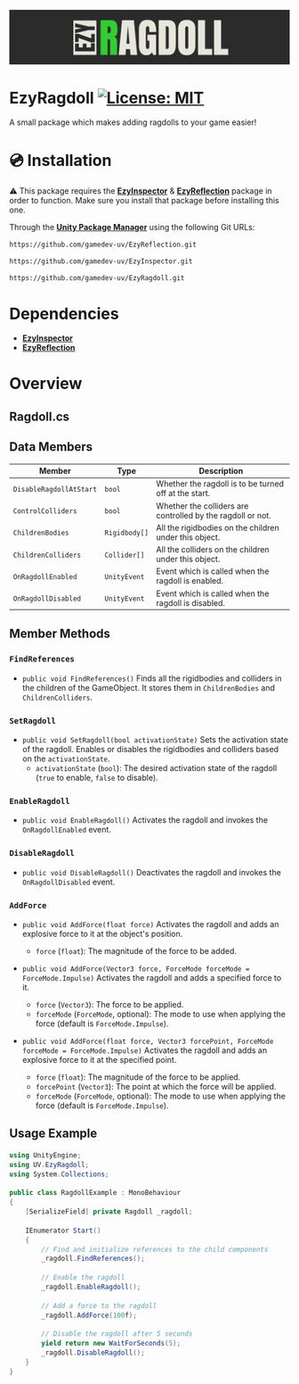 ﻿![](README/header.png)

# EzyRagdoll [![License: MIT](https://img.shields.io/badge/License-MIT-brightgreen.svg)](https://github.com/gamedev-uv/EzyRagdoll/blob/main/LICENSE)
A small package which makes adding ragdolls to your game easier!

# 💿 Installation
:warning: This package requires the [**EzyInspector**](https://github.com/gamedev-uv/EzyInspector) & [**EzyReflection**](https://github.com/gamedev-uv/EzyReflection) package in order to function. Make sure you install that package before installing this one.

Through the [**Unity Package Manager**](https://docs.unity3d.com/Manual/upm-ui-giturl.html) using the following Git URLs:
```
https://github.com/gamedev-uv/EzyReflection.git
```

```
https://github.com/gamedev-uv/EzyInspector.git
```

```
https://github.com/gamedev-uv/EzyRagdoll.git
```


# Dependencies 
 - [**EzyInspector**](https://github.com/gamedev-uv/EzyInspector)
 - [**EzyReflection**](https://github.com/gamedev-uv/EzyReflection)

# Overview
## Ragdoll.cs

## Data Members

| Member | Type | Description |
|--------|------|-------------|
| `DisableRagdollAtStart` | `bool` | Whether the ragdoll is to be turned off at the start. |
| `ControlColliders` | `bool` | Whether the colliders are controlled by the ragdoll or not. |
| `ChildrenBodies` | `Rigidbody[]` | All the rigidbodies on the children under this object. |
| `ChildrenColliders` | `Collider[]` | All the colliders on the children under this object. |
| `OnRagdollEnabled` | `UnityEvent` | Event which is called when the ragdoll is enabled. |
| `OnRagdollDisabled` | `UnityEvent` | Event which is called when the ragdoll is disabled. |

## Member Methods 

### `FindReferences`

- `public void FindReferences()`
Finds all the rigidbodies and colliders in the children of the GameObject. It stores them in `ChildrenBodies` and `ChildrenColliders`.

### `SetRagdoll`

- `public void SetRagdoll(bool activationState)`
Sets the activation state of the ragdoll. Enables or disables the rigidbodies and colliders based on the `activationState`.
    - `activationState` (`bool`): The desired activation state of the ragdoll (`true` to enable, `false` to disable).

### `EnableRagdoll`

- `public void EnableRagdoll()`
Activates the ragdoll and invokes the `OnRagdollEnabled` event.

### `DisableRagdoll`

- `public void DisableRagdoll()`
Deactivates the ragdoll and invokes the `OnRagdollDisabled` event.

### `AddForce`

- `public void AddForce(float force)`
Activates the ragdoll and adds an explosive force to it at the object's position.
  - `force` (`float`): The magnitude of the force to be added.

- `public void AddForce(Vector3 force, ForceMode forceMode = ForceMode.Impulse)`
Activates the ragdoll and adds a specified force to it.
    - `force` (`Vector3`): The force to be applied.
    - `forceMode` (`ForceMode`, optional): The mode to use when applying the force (default is `ForceMode.Impulse`).

- `public void AddForce(float force, Vector3 forcePoint, ForceMode forceMode = ForceMode.Impulse)`
Activates the ragdoll and adds an explosive force to it at the specified point.
    - `force` (`float`): The magnitude of the force to be applied.
    - `forcePoint` (`Vector3`): The point at which the force will be applied.
    - `forceMode` (`ForceMode`, optional): The mode to use when applying the force (default is `ForceMode.Impulse`).



## Usage Example

```csharp
using UnityEngine;
using UV.EzyRagdoll;
using System.Collections;

public class RagdollExample : MonoBehaviour
{
    [SerializeField] private Ragdoll _ragdoll;

    IEnumerator Start()
    {
        // Find and initialize references to the child components
        _ragdoll.FindReferences();

        // Enable the ragdoll
        _ragdoll.EnableRagdoll();

        // Add a force to the ragdoll
        _ragdoll.AddForce(100f);

        // Disable the ragdoll after 5 seconds
        yield return new WaitForSeconds(5);
        _ragdoll.DisableRagdoll();
    }
}
